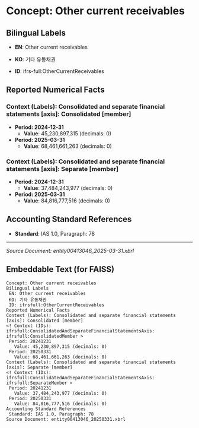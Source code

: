 # Concept: Other current receivables

## Bilingual Labels
- **EN**: Other current receivables
- **KO**: 기타 유동채권

- **ID**: ifrs-full:OtherCurrentReceivables

## Reported Numerical Facts

### **Context (Labels): Consolidated and separate financial statements [axis]: Consolidated [member]**
<!-- Context (IDs): ifrs-full:ConsolidatedAndSeparateFinancialStatementsAxis: ifrs-full:ConsolidatedMember -->
- **Period: 2024-12-31**
  - **Value**: 45,230,897,315 (decimals: 0)
- **Period: 2025-03-31**
  - **Value**: 68,461,661,263 (decimals: 0)

### **Context (Labels): Consolidated and separate financial statements [axis]: Separate [member]**
<!-- Context (IDs): ifrs-full:ConsolidatedAndSeparateFinancialStatementsAxis: ifrs-full:SeparateMember -->
- **Period: 2024-12-31**
  - **Value**: 37,484,243,977 (decimals: 0)
- **Period: 2025-03-31**
  - **Value**: 84,816,777,516 (decimals: 0)

## Accounting Standard References
- **Standard**: IAS 1.0, Paragraph: 78

---
*Source Document: entity00413046_2025-03-31.xbrl*
## Embeddable Text (for FAISS)
```text
Concept: Other current receivables
Bilingual Labels
 EN: Other current receivables
 KO: 기타 유동채권
 ID: ifrsfull:OtherCurrentReceivables
Reported Numerical Facts
Context (Labels): Consolidated and separate financial statements [axis]: Consolidated [member]
<! Context (IDs): ifrsfull:ConsolidatedAndSeparateFinancialStatementsAxis: ifrsfull:ConsolidatedMember >
 Period: 20241231
   Value: 45,230,897,315 (decimals: 0)
 Period: 20250331
   Value: 68,461,661,263 (decimals: 0)
Context (Labels): Consolidated and separate financial statements [axis]: Separate [member]
<! Context (IDs): ifrsfull:ConsolidatedAndSeparateFinancialStatementsAxis: ifrsfull:SeparateMember >
 Period: 20241231
   Value: 37,484,243,977 (decimals: 0)
 Period: 20250331
   Value: 84,816,777,516 (decimals: 0)
Accounting Standard References
 Standard: IAS 1.0, Paragraph: 78
Source Document: entity00413046_20250331.xbrl
```